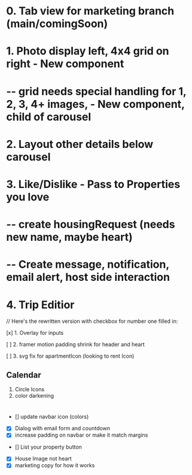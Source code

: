 

# 0. Tab view for marketing branch (main/comingSoon)
#
# 1. Photo display left, 4x4 grid on right - New component
#     -- grid needs special handling for 1, 2, 3, 4+ images, - New component, child of carousel
#
# 2. Layout other details below carousel
#
# 3. Like/Dislike - Pass to Properties you love
#     -- create housingRequest (needs new name, maybe heart)
#     -- Create message, notification, email alert, host side interaction
#
# 4. Trip Editior

// Here's the rewritten version with checkbox for number one filled in:

[x] 1. Overlay for inputs

[ ] 2. framer motion padding shrink for header and heart

[ ] 3. svg fix for apartmentIcon (looking to rent Icon)



## Calendar
1. Circle Icons
2. color darkening



#
- [] update navbar icon (colors)
- [x] Dialog with email form and countdown
- [x] increase padding on navbar or make it match margins
- [] List your property button
- [x] House Image not heart
- [x] marketing copy for how it works
